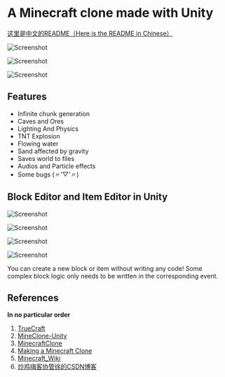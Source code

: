 # A Minecraft clone made with Unity

[这里是中文的README（Here is the README in Chinese）](README_CN.md)

![Screenshot](Screenshots/0.png)

![Screenshot](Screenshots/1.png)

![Screenshot](Screenshots/2.png)



## Features

* Infinite chunk generation
* Caves and Ores
* Lighting And Physics
* TNT Explosion
* Flowing water
* Sand affected by gravity
* Saves world to files
* Audios and Particle effects
* Some bugs (〃'▽'〃)



## Block Editor and Item Editor in Unity

![Screenshot](Screenshots/3.png)

![Screenshot](Screenshots/4.png)

![Screenshot](Screenshots/5.png)

![Screenshot](Screenshots/6.png)

You can create a new block or item without writing any code! Some complex block logic only needs to be written in the corresponding event.



## References

**In no particular order**

1. [TrueCraft](https://github.com/ddevault/TrueCraft)
2. [MineClone-Unity](https://github.com/bodhid/MineClone-Unity)
3. [MinecraftClone](https://github.com/Shedelbower/MinecraftClone)
4. [Making a Minecraft Clone](https://www.shedelbower.dev/projects/minecraft_clone/)
5. [Minecraft_Wiki](https://minecraft-zh.gamepedia.com/Minecraft_Wiki)
6. [炒鸡嗨客协管徐的CSDN博客](https://blog.csdn.net/xfgryujk)

